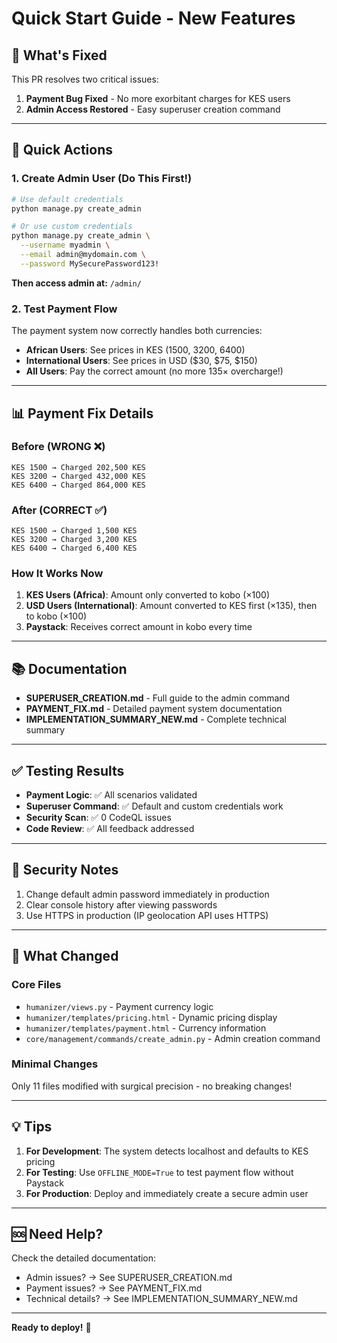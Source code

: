 # Quick Start Guide - New Features

## 🎉 What's Fixed

This PR resolves two critical issues:

1. **Payment Bug Fixed** - No more exorbitant charges for KES users
2. **Admin Access Restored** - Easy superuser creation command

---

## 🚀 Quick Actions

### 1. Create Admin User (Do This First!)

```bash
# Use default credentials
python manage.py create_admin

# Or use custom credentials
python manage.py create_admin \
  --username myadmin \
  --email admin@mydomain.com \
  --password MySecurePassword123!
```

**Then access admin at:** `/admin/`

### 2. Test Payment Flow

The payment system now correctly handles both currencies:

- **African Users**: See prices in KES (1500, 3200, 6400)
- **International Users**: See prices in USD ($30, $75, $150)
- **All Users**: Pay the correct amount (no more 135× overcharge!)

---

## 📊 Payment Fix Details

### Before (WRONG ❌)
```
KES 1500 → Charged 202,500 KES
KES 3200 → Charged 432,000 KES
KES 6400 → Charged 864,000 KES
```

### After (CORRECT ✅)
```
KES 1500 → Charged 1,500 KES
KES 3200 → Charged 3,200 KES
KES 6400 → Charged 6,400 KES
```

### How It Works Now

1. **KES Users (Africa)**: Amount only converted to kobo (×100)
2. **USD Users (International)**: Amount converted to KES first (×135), then to kobo (×100)
3. **Paystack**: Receives correct amount in kobo every time

---

## 📚 Documentation

- **SUPERUSER_CREATION.md** - Full guide to the admin command
- **PAYMENT_FIX.md** - Detailed payment system documentation
- **IMPLEMENTATION_SUMMARY_NEW.md** - Complete technical summary

---

## ✅ Testing Results

- **Payment Logic**: ✅ All scenarios validated
- **Superuser Command**: ✅ Default and custom credentials work
- **Security Scan**: ✅ 0 CodeQL issues
- **Code Review**: ✅ All feedback addressed

---

## 🔐 Security Notes

1. Change default admin password immediately in production
2. Clear console history after viewing passwords
3. Use HTTPS in production (IP geolocation API uses HTTPS)

---

## 🎯 What Changed

### Core Files
- `humanizer/views.py` - Payment currency logic
- `humanizer/templates/pricing.html` - Dynamic pricing display
- `humanizer/templates/payment.html` - Currency information
- `core/management/commands/create_admin.py` - Admin creation command

### Minimal Changes
Only 11 files modified with surgical precision - no breaking changes!

---

## 💡 Tips

1. **For Development**: The system detects localhost and defaults to KES pricing
2. **For Testing**: Use `OFFLINE_MODE=True` to test payment flow without Paystack
3. **For Production**: Deploy and immediately create a secure admin user

---

## 🆘 Need Help?

Check the detailed documentation:
- Admin issues? → See SUPERUSER_CREATION.md
- Payment issues? → See PAYMENT_FIX.md
- Technical details? → See IMPLEMENTATION_SUMMARY_NEW.md

---

**Ready to deploy!** 🚀
